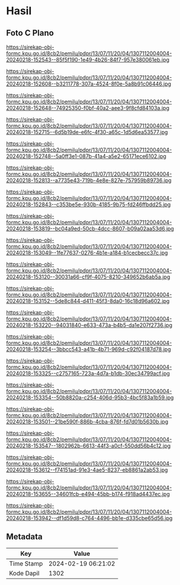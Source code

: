 # Hasil

## Foto C Plano

https://sirekap-obj-formc.kpu.go.id/8cb2/pemilu/pdpr/13/07/11/20/04/1307112004004-20240218-152543--85f5f190-1e49-4b26-84f7-957e380061eb.jpg

https://sirekap-obj-formc.kpu.go.id/8cb2/pemilu/pdpr/13/07/11/20/04/1307112004004-20240218-152608--b3211778-307a-4524-8f0e-5a8b91c06446.jpg

https://sirekap-obj-formc.kpu.go.id/8cb2/pemilu/pdpr/13/07/11/20/04/1307112004004-20240218-152648--74925350-f0bf-40a2-aee3-9f8cfd84103a.jpg

https://sirekap-obj-formc.kpu.go.id/8cb2/pemilu/pdpr/13/07/11/20/04/1307112004004-20240218-152715--6d5b19de-e6fc-4f30-a65c-1d5d6ea53577.jpg

https://sirekap-obj-formc.kpu.go.id/8cb2/pemilu/pdpr/13/07/11/20/04/1307112004004-20240218-152748--5a0ff3e1-087b-41a4-a5e2-65171ece6102.jpg

https://sirekap-obj-formc.kpu.go.id/8cb2/pemilu/pdpr/13/07/11/20/04/1307112004004-20240218-152813--a7735e43-719b-4e8e-827e-757959b89736.jpg

https://sirekap-obj-formc.kpu.go.id/8cb2/pemilu/pdpr/13/07/11/20/04/1307112004004-20240218-152843--c353be5e-930b-4185-9b75-fd246ffbdd25.jpg

https://sirekap-obj-formc.kpu.go.id/8cb2/pemilu/pdpr/13/07/11/20/04/1307112004004-20240218-153819--bc04a9ed-50cb-4dcc-8607-b09a02aa53d6.jpg

https://sirekap-obj-formc.kpu.go.id/8cb2/pemilu/pdpr/13/07/11/20/04/1307112004004-20240218-153049--1fe77637-0276-4b1e-a184-b1cecbecc37c.jpg

https://sirekap-obj-formc.kpu.go.id/8cb2/pemilu/pdpr/13/07/11/20/04/1307112004004-20240218-153120--30031a66-cf9f-4075-8210-349652b6ab5a.jpg

https://sirekap-obj-formc.kpu.go.id/8cb2/pemilu/pdpr/13/07/11/20/04/1307112004004-20240218-153152--5de8c844-d411-45f3-8da0-16c18d96a602.jpg

https://sirekap-obj-formc.kpu.go.id/8cb2/pemilu/pdpr/13/07/11/20/04/1307112004004-20240218-153220--94031840-e633-473a-b4b5-da1e207f2736.jpg

https://sirekap-obj-formc.kpu.go.id/8cb2/pemilu/pdpr/13/07/11/20/04/1307112004004-20240218-153254--3bbcc543-a41b-4b71-969d-c92f04187d78.jpg

https://sirekap-obj-formc.kpu.go.id/8cb2/pemilu/pdpr/13/07/11/20/04/1307112004004-20240218-153325--c2757165-723a-4d7a-b1db-30ec34799acf.jpg

https://sirekap-obj-formc.kpu.go.id/8cb2/pemilu/pdpr/13/07/11/20/04/1307112004004-20240218-153354--50b8820a-c254-406d-95b3-4bc5f83a1b59.jpg

https://sirekap-obj-formc.kpu.go.id/8cb2/pemilu/pdpr/13/07/11/20/04/1307112004004-20240218-153501--21be590f-886b-4cba-876f-fd7d01b5630b.jpg

https://sirekap-obj-formc.kpu.go.id/8cb2/pemilu/pdpr/13/07/11/20/04/1307112004004-20240218-153547--1802962b-6613-44f3-a0cf-550dd56b4c12.jpg

https://sirekap-obj-formc.kpu.go.id/8cb2/pemilu/pdpr/13/07/11/20/04/1307112004004-20240218-153612--f74151ad-91e3-4ae5-8237-eb8861a2ab53.jpg

https://sirekap-obj-formc.kpu.go.id/8cb2/pemilu/pdpr/13/07/11/20/04/1307112004004-20240218-153655--34601fcb-e494-45bb-b174-f918ad4437ec.jpg

https://sirekap-obj-formc.kpu.go.id/8cb2/pemilu/pdpr/13/07/11/20/04/1307112004004-20240218-153942--df1d59d8-c764-4496-bb1e-d335cbe65d56.jpg


## Metadata

| Key        | Value               |
| ---------- | ------------------- |
| Time Stamp | 2024-02-19 06:21:02 |
| Kode Dapil | 1302                |



